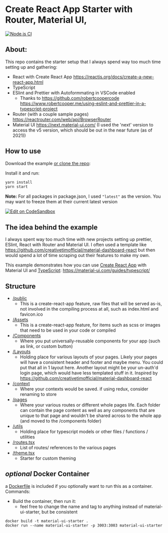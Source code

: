 # Create React App Starter with Router, Material UI, 

[![Node.js CI](https://github.com/madmaxlax/react-materialui-router-typescript-starter/actions/workflows/deploy-to-gh-pages.yml/badge.svg)](https://github.com/madmaxlax/react-materialui-router-typescript-starter/actions/workflows/deploy-to-gh-pages.yml)

## About:

This repo contains the starter setup that I always spend way too much time setting up and gathering:

- React with Create React App https://reactjs.org/docs/create-a-new-react-app.html
- TypeScript
- ESlint and Prettier with Autoformmating in VSCode enabled
  - Thanks to https://github.com/robertcoopercode https://www.robertcooper.me/using-eslint-and-prettier-in-a-typescript-project
- Router (with a couple sample pages) https://reactrouter.com/web/api/BrowserRouter
- Material UI https://next.material-ui.com/ (I used the 'next' version to access the v5 version, which should be out in the near future (as of 2021))


## How to use

Download the example [or clone the repo](https://github.com/madmaxlax/react-materialui-router-typescript-starter):


Install it and run:

```sh
yarn install
yarn start
```


**Note:**
For all packages in package.json, I used `"latest"` as the version. 
You may want to freeze them at their current latest version 

[![Edit on CodeSandbox](https://codesandbox.io/static/img/play-codesandbox.svg)](https://codesandbox.io/s/github/madmaxlax/react-materialui-router-typescript-starter)

## The idea behind the example

I always spent way too much time with new projects setting up prettier, ESlint, React with Router and Material UI. 
I often used a template like https://github.com/creativetimofficial/material-dashboard-react but then would spend a lot of time scraping out their features to make my own. 

This example demonstrates how you can use [Create React App](https://github.com/facebookincubator/create-react-app) with Material UI and [TypeScript](https://github.com/Microsoft/TypeScript): https://material-ui.com/guides/typescript/

## Structure 

 - [/public](https://github.com/madmaxlax/react-materialui-router-typescript-starter/tree/main/public)
    - This is a create-react-app feature, raw files that will be served as-is, not involved in the compiling process at all, such as index.html and favicon.ico
 - [/Assets](https://github.com/madmaxlax/react-materialui-router-typescript-starter/tree/main/src/assets)
    - This is a create-react-app feature, for items such as scss or images that need to be used in your code or compiled
 - [/Components](https://github.com/madmaxlax/react-materialui-router-typescript-starter/tree/main/src/components)
    - Where you put universally-reusable components for your app (such as link, or custom button)
- [/Layouts](https://github.com/madmaxlax/react-materialui-router-typescript-starter/tree/main/src/layouts)
    - Holding place for various layouts of your pages. Likely your pages will have a consistent header and footer and maybe menu. You could put that all in 1 layout here. Another layout might be your un-auth'd login page, which would have less templated stuff in it. Inspired by https://github.com/creativetimofficial/material-dashboard-react
- [/context](https://github.com/madmaxlax/react-materialui-router-typescript-starter/tree/main/src/context)
    - Where your contexts would be saved. if using redux, consider renaming to store
- [/pages](https://github.com/madmaxlax/react-materialui-router-typescript-starter/tree/main/src/pages)
    - Where your various routes or different whole pages life. Each folder can contain the page content as well as any components that are unique to that page and wouldn't be shared across to the whole app (and moved to the /components folder)
- [/utils](https://github.com/madmaxlax/react-materialui-router-typescript-starter/tree/main/src/utils)
    - Holding place for typescript models or other files / functions / utilities
- [/routes.tsx](https://github.com/madmaxlax/react-materialui-router-typescript-starter/blob/main/src/Routes.tsx)
    - List of routes/ references to the various pages
- [/theme.tsx](https://github.com/madmaxlax/react-materialui-router-typescript-starter/blob/main/src/theme.tsx)
    - Starter for custom theming 

## *optional* Docker Container 

a [Dockerfile](https://github.com/madmaxlax/react-materialui-router-typescript-starter/blob/main/Dockerfile) is included if you optionally want to run this as a container. 
Commands:

 - Build the container, then run it: 
    - feel free to change the name and tag to anything instead of material-ui-starter, but be consistent

```
docker build -t material-ui-starter .
docker run --name material-ui-starter -p 3003:3003 material-ui-starter
```
